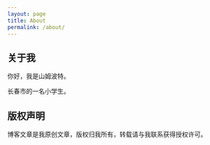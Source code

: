 ```yaml
---
layout: page
title: About
permalink: /about/
---
```


## 关于我
你好，我是山姆波特。

长春市的一名小学生。



## 版权声明

博客文章是我原创文章，版权归我所有，转载请与我联系获得授权许可。
